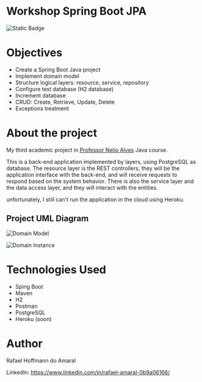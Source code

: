 # Workshop Spring Boot JPA
![Static Badge](https://img.shields.io/badge/license-MIT-green?link=https%3A%2F%2Fgithub.com%2FRafa-Hoff%2Fworkshop-springboot3-jpa%2Fblob%2Fmain%2FLICENSE)

# Objectives
- Create a Spring Boot Java project
- Implement domain model
- Structure logical layers: resource, service, repository
- Configure test database (H2 database)
- Increment database
- CRUD: Create, Retrieve, Update, Delete
- Exceptions treatment

# About the project
My third academic project in [Professor Nelio Alves](https://www.udemy.com/course/java-curso-completo/) Java course.

This is a back-end application implemented by layers, using PostgreSQL as database.
The resource layer is the REST controllers, they will be the application interface with the 
back-end, and will receive requests to respond based on the system behavior. 
There is also the service layer and the data access layer, and they will interact with the entities.

unfortunately, I still can't run the application in the cloud using Heroku.

## Project UML Diagram

![Domain Model](https://github.com/Rafa-Hoff/assests/blob/main/Domain%20model.png)

![Domain Instance](https://github.com/Rafa-Hoff/assests/blob/main/Domain%20Instance.png)

# Technologies Used
- Sping Boot
- Maven
- H2
- Postman
- PostgreSQL
- Heroku (soon)

# Author
Rafael Hoffmann do Amaral

LinkedIn: https://www.linkedin.com/in/rafael-amaral-0b9a06166/
